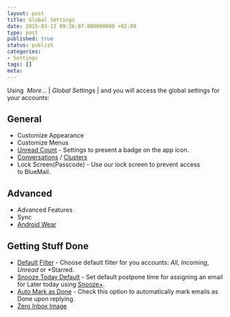 ```yaml
---
layout: post
title: Global Settings
date: 2015-03-12 09:26:07.000000000 +02:00
type: post
published: true
status: publish
categories:
- Settings
tags: []
meta:
---
```


Using  *More...* \| *Global Settings* \| and you will access the global settings for your accounts:

## General

* Customize Appearance
* Customize Menus
* [Unread Count](/unread-count-badge-app-icon/) - Settings to present a badge on the app icon.
* [Conversations](/blue-mail-conversations-support/) / [Clusters](/what-are-clusters-and-how-to-use-them/)
* Lock Screen(Passcode) - Use our lock screen to prevent access to BlueMail.

## Advanced

* Advanced Features
* Sync
* [Android Wear](/android-wear-bluemail/)

## Getting Stuff Done

* [Default](/top-bar-left-triangle-menu/) [Filter](/top-bar-left-triangle-menu/) - Choose default filter for you accounts: *All*, *Incoming*, *Unread* or *Starred.
* [Snooze Today Default](/default-to-assign-an-email/) - Set default postpone time for assigning an email for Later today using [Snooze+](/how-to-configure-the-bottom-bar-actions/).
* [Auto Mark as Done](/mark-as-done/) - Check this option to automatically mark emails as Done upon replying.
* [Zero Inbox Image](/reach-a-zero-inbox/)